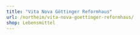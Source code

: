 ```yaml
---
title: "Vita Nova Göttinger Reformhaus"
url: /northeim/vita-nova-goettinger-reformhaus/
shop: Lebensmittel
---
```

